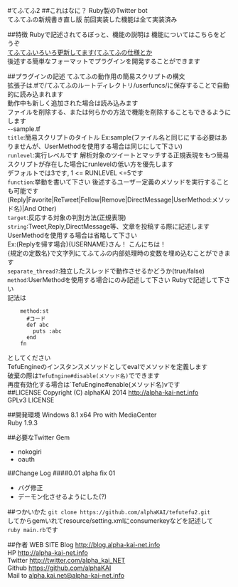 #てふてふ2
##これはなに？
Ruby製のTwitter bot  
てふてふの新規書き直し版 前回実装した機能は全て実装済み  
  
  
##特徴
Rubyで記述されてるぼっと、機能の説明は
機能についてはこちらをどうぞ  
[てふてふいろいろ更新してます(てふてふの仕様とか](http://blog.alpha-kai-net.info/?p=370)  
後述する簡単なフォーマットでプラグインを開発することができます  
  
  
##プラグインの記述
てふてふの動作用の簡易スクリプトの構文  
拡張子は.tfで/てふてふのルートディレクトリ/userfuncs/に保存することで自動的に読み込まれます  
動作中も新しく追加された場合は読み込みます  
ファイルを削除する、または何らかの方法で機能を削除することもできるようにします  
--sample.tf  
   `title`:簡易スクリプトのタイトル Ex:sample(ファイル名と同じにする必要はありませんが、UserMethodを使用する場合は同じにして下さい)  
   `runlevel`:実行レベルです  解析対象のツイートとマッチする正規表現をもつ簡易スクリプトが存在した場合にrunlevelの低い方を優先します  
            デフォルトでは3です, 1 <= RUNLEVEL <=5です  
   `function`:挙動を書いて下さい 後述するユーザー定義のメソッドを実行することも可能です  
            (Reply|Favorite|ReTweet|Fellow|Remove|DirectMessage|UserMethod:メソッド名)|And Other)  
   `target`:反応する対象の判別方法(正規表現)  
   `string`:Tweet,Reply,DirectMessage等、文章を投稿する際に記述します  
          UserMethodを使用する場合は省略して下さい  
         Ex:(Replyを帰す場合){USERNAME}さん！ こんにちは！  
         {規定の定数名}で文字列にてふてふの内部処理時の変数を埋め込むことができます  
   `separate_thread?`:独立したスレッドで動作させるかどうか(true/false)  
   `method`:UserMethodを使用する場合にのみ記述して下さい Rubyで記述して下さい  
   記法は  
```
    method:st
      #コード
      def abc
        puts :abc
      end
    fn
```
   としてください  
   TefuEngineのインスタンスメソッドとしてevalでメソッドを定義します  
   破棄の際は`TefuEngine#disable(メソッド名)`でできます  
   再度有効化する場合は`TefuEngine#enable(メソッド名)vです  
##LICENSE
Copyright (C) alphaKAI 2014 http://alpha-kai-net.info  
GPLv3 LICENSE  
  
  
##開発環境
Windows 8.1 x64 Pro with MediaCenter  
Ruby 1.9.3  
  
  
##必要なTwitter Gem
* nokogiri
* oauth
  
  
##Change Log
####0.01 alpha fix 01
* バグ修正
* デーモン化させるようにした(?)
  

##つかいかた
`git clone https://github.com/alphaKAI/tefutefu2.git`  
してからgemいれてresource/setting.xmlにconsumerkeyなどを記述して  
`ruby main.rb`です  
  
  
##作者 WEB SITE
Blog <http://blog.alpha-kai-net.info>  
HP <http://alpha-kai-net.info>  
Twitter <http://twitter.com/alpha_kai_NET>  
Github <https://github.com/alphaKAI>  
Mail to <alpha.kai.net@alpha-kai-net.info>